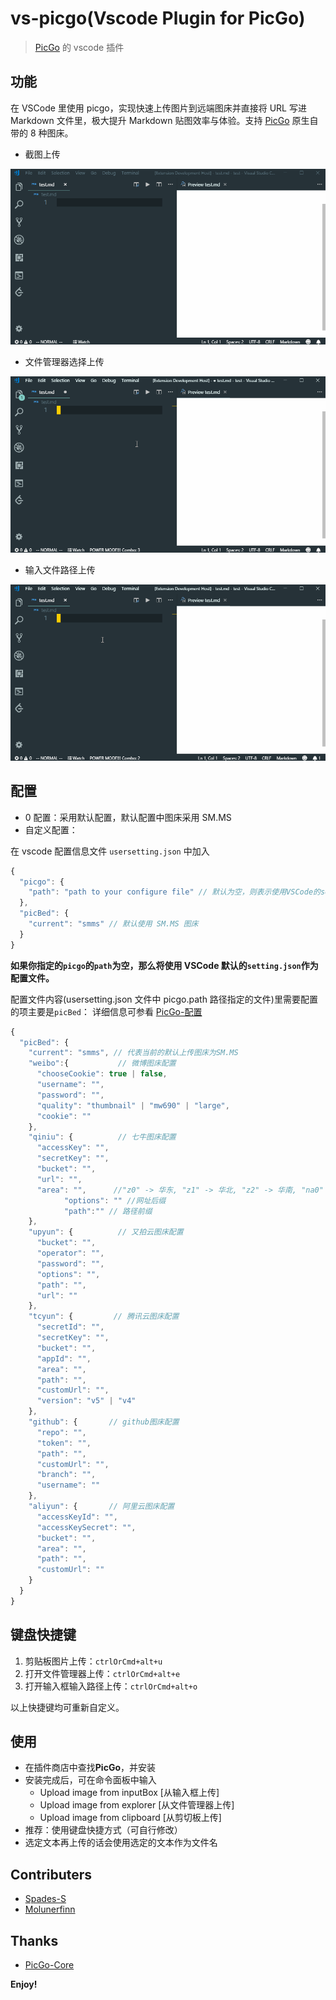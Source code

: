 # vs-picgo(Vscode Plugin for PicGo)

> [PicGo](https://github.com/PicGo) 的 vscode 插件

## 功能

在 VSCode 里使用 picgo，实现快速上传图片到远端图床并直接将 URL 写进 Markdown 文件里，极大提升 Markdown 贴图效率与体验。支持 [PicGo](https://github.com/Molunerfinn/PicGo) 原生自带的 8 种图床。

- 截图上传

![](https://raw.githubusercontent.com/Molunerfinn/test/master/picgo/vs-picgo-clipboard.gif)

- 文件管理器选择上传

![](https://raw.githubusercontent.com/Molunerfinn/test/master/picgo/vs-picgo-explorer.gif)

- 输入文件路径上传

![](https://raw.githubusercontent.com/Molunerfinn/test/master/picgo/vs-picgo-inputbox.gif)

## 配置

- 0 配置：采用默认配置，默认配置中图床采用 SM.MS
- 自定义配置：

在 vscode 配置信息文件 `usersetting.json` 中加入

```js
{
  "picgo": {
    "path": "path to your configure file" // 默认为空，则表示使用VSCode的setting.json
  },
  "picBed": {
    "current": "smms" // 默认使用 SM.MS 图床
  }
}
```

**如果你指定的`picgo`的`path`为空，那么将使用 VSCode 默认的`setting.json`作为配置文件。**

配置文件内容(usersetting.json 文件中 picgo.path 路径指定的文件)里需要配置的项主要是`picBed`：
详细信息可参看 [PicGo-配置](https://picgo.github.io/PicGo-Core-Doc/zh/guide/config.html#%E9%BB%98%E8%AE%A4%E9%85%8D%E7%BD%AE%E6%96%87%E4%BB%B6)

```js
{
  "picBed": {
    "current": "smms", // 代表当前的默认上传图床为SM.MS
    "weibo":{           // 微博图床配置
      "chooseCookie": true | false,
      "username": "",
      "password": "",
      "quality": "thumbnail" | "mw690" | "large",
      "cookie": ""
    },
    "qiniu": {          // 七牛图床配置
      "accessKey": "",
      "secretKey": "",
      "bucket": "",
      "url": "",
      "area": "",      //"z0" -> 华东, "z1" -> 华北, "z2" -> 华南, "na0" -> 北美, "as0" -> 东南亚
			"options": "" //网址后缀
			"path":"" // 路径前缀
    },
    "upyun": {          // 又拍云图床配置
      "bucket": "",
      "operator": "",
      "password": "",
      "options": "",
      "path": "",
      "url": ""
    },
    "tcyun": {         // 腾讯云图床配置
      "secretId": "",
      "secretKey": "",
      "bucket": "",
      "appId": "",
      "area": "",
      "path": "",
      "customUrl": "",
      "version": "v5" | "v4"
    },
    "github": {       // github图床配置
      "repo": "",
      "token": "",
      "path": "",
      "customUrl": "",
      "branch": "",
      "username": ""
    },
    "aliyun": {       // 阿里云图床配置
      "accessKeyId": "",
      "accessKeySecret": "",
      "bucket": "",
      "area": "",
      "path": "",
      "customUrl": ""
    }
  }
}
```

## 键盘快捷键

1. 剪贴板图片上传：`ctrlOrCmd+alt+u`
2. 打开文件管理器上传：`ctrlOrCmd+alt+e`
3. 打开输入框输入路径上传：`ctrlOrCmd+alt+o`

以上快捷键均可重新自定义。

## 使用

- 在插件商店中查找**PicGo**，并安装
- 安装完成后，可在命令面板中输入
  - Upload image from inputBox [从输入框上传]
  - Upload image from explorer [从文件管理器上传]
  - Upload image from clipboard [从剪切板上传]
- 推荐：使用键盘快捷方式（可自行修改）
- 选定文本再上传的话会使用选定的文本作为文件名

## Contributers

- [Spades-S](https://github.com/Spades-S)
- [Molunerfinn](https://github.com/Molunerfinn)

## Thanks

- [PicGo-Core](https://github.com/PicGo/PicGo-Core)

**Enjoy!**
